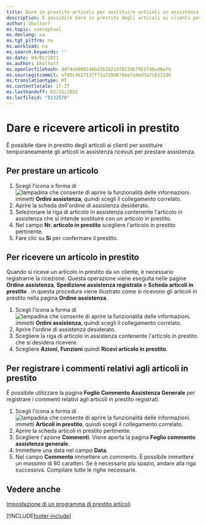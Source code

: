 ```yaml
---
title: Dare in prestito articoli per sostituire articoli in assistenza | Documenti Microsoft
description: È possibile dare in prestito degli articoli ai clienti per sostituire temporaneamente gli articoli in assistenza ricevuti per prestare assistenza.
author: bholtorf
ms.topic: conceptual
ms.devlang: na
ms.tgt_pltfrm: na
ms.workload: na
ms.search.keywords: ''
ms.date: 04/01/2021
ms.author: bholtorf
ms.openlocfilehash: ddf4dd090246bd1b102a3f812db7955f48ad0afb
ms.sourcegitcommit: ef80c461713fff1a75998766e7a4ed3a7c6121d0
ms.translationtype: HT
ms.contentlocale: it-IT
ms.lasthandoff: 02/15/2022
ms.locfileid: "8132578"
---
```

# <a name="lend-and-receive-loaners"></a>Dare e ricevere articoli in prestito
È possibile dare in prestito degli articoli ai clienti per sostituire temporaneamente gli articoli in assistenza ricevuti per prestare assistenza.  
  
## <a name="to-lend-a-loaner-item"></a>Per prestare un articolo    
1. Scegli l'icona a forma di ![lampadina che consente di aprire la funzionalità delle informazioni.](media/ui-search/search_small.png "Informazioni sull'operazione che si desidera eseguire") immetti **Ordini assistenza**, quindi scegli il collegamento correlato.  
2. Aprire la scheda dell'ordine di assistenza desiderato.  
3. Selezionare la riga di articolo in assistenza contenente l'articolo in assistenza che si intende sostituire con un articolo in prestito.  
4. Nel campo **Nr. articolo in prestito** scegliere l'articolo in prestito pertinente.  
5. Fare clic su **Sì** per confermare il prestito.  

## <a name="to-receive-a-loaner"></a>Per ricevere un articolo in prestito  
Quando si riceve un articolo in prestito da un cliente, è necessario registrarne la ricezione. Questa operazione viene eseguita nelle pagine **Ordine assistenza**, **Spedizione assistenza registrata** e  **Scheda articoli in prestito** . in questa procedura viene illustrato come si ricevono gli articoli in prestito nella pagina **Ordine assistenza**.  
  
1. Scegli l'icona a forma di ![lampadina che consente di aprire la funzionalità delle informazioni.](media/ui-search/search_small.png "Informazioni sull'operazione che si desidera eseguire") immetti **Ordini assistenza**, quindi scegli il collegamento correlato.  
2. Aprire l'ordine di assistenza desiderato.  
3. Scegliere la riga di articolo in assistenza contenente l'articolo in prestito che si desidera ricevere.  
4. Scegliere **Azioni**, **Funzioni** quindi **Ricevi articolo in prestito**.  

## <a name="to-register-loaner-comments"></a>Per registrare i commenti relativi agli articoli in prestito  
È possibile utilizzare la pagina **Foglio Commento Assistenza Generale** per registrare i commenti relativi agli articoli in prestito registrati.  
  
1. Scegli l'icona a forma di ![lampadina che consente di aprire la funzionalità delle informazioni.](media/ui-search/search_small.png "Informazioni sull'operazione che si desidera eseguire") immetti **Articoli in prestito**, quindi scegli il collegamento correlato.  
2. Aprire la scheda articoli in prestito pertinente.  
3. Scegliere l'azione **Commenti**. Viene aperta la pagina **Foglio commento assistenza generale**.  
4. Immettere una data nel campo **Data**.  
5. Nel campo **Commento** immettere un commento. È possibile immettere un massimo di 80 caratteri. Se è necessario più spazio, andare alla riga successiva. Compilare tutte le righe necessarie.  
  
## <a name="see-also"></a>Vedere anche  
[Impostazione di un programma di prestito articoli](service-how-setup-loaner-program.md)   


[!INCLUDE[footer-include](includes/footer-banner.md)]